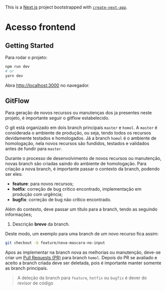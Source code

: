 This is a [Next.js](https://nextjs.org/) project bootstrapped with [`create-next-app`](https://github.com/vercel/next.js/tree/canary/packages/create-next-app).

# Acesso frontend

## Getting Started

Para rodar o projeto:

```bash
npm run dev
# or
yarn dev
```

Abra [http://localhost:3000](http://localhost:3000) no navegador.

## GitFlow

Para geração de novos recursos ou manutenças dos ja presentes neste projeto, é importante seguir o gitflow estabelecido.

O git está organizado em dois branch principais `master` e `homol`. A `master` é considerada o ambiente de produção,
ou seja, tendo todos os recursos devidamente testados e homologados. Já a branch `homol` é o ambiente de homologação,
nela novos recursos são fundidos, testados e validados antes de fundir para `master`.

Durante o processo de desenvolvimento de novos recursos ou manutenção, novas branch são criadas saindo do ambiente de
homologação. Para criação a nova branch, é importante passar o contexto da branch, podendo ser eles:

- **feature**: para novos recursos;
- **hotfix**: correção de bug crítico encontrado, implementação em produção com urgência;
- **bugfix**: correção de bug não crítico encontrado.

Além do contexto, deve passar um título para a branch, tendo as seguindo informações;

1. Descrição **breve** da branch.

Deste modo, um exemplo para uma branch de um novo recurso fica assim:

```bash
git checkout -b feature/nova-mascara-no-input
```

Apos as implementar na branch nova as melhorias ou manutenção, deve-se criar
um [Pull Requests (PR)](https://github.com/Plataforma-TED10523/plataforma-components/pulls)
para branch `homol`. Depois do PR se avaliado e aceito a branch criada deve ser deletada,
pois é importante manter somente as branch principais.

> A deleção da branch para `feature`, `hotfix` ou `bugfix` é dever do revisor de código
